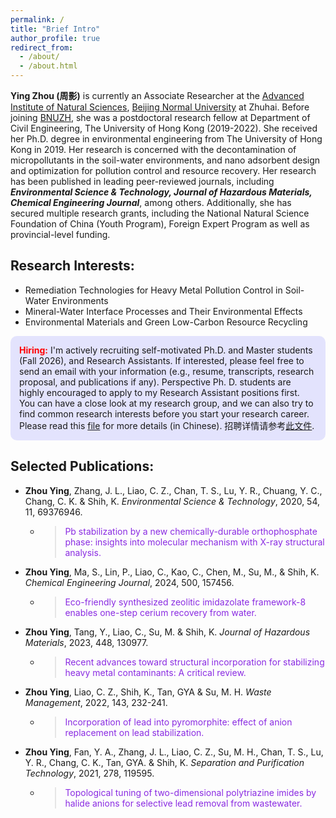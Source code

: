 ```yaml
---
permalink: /
title: "Brief Intro"
author_profile: true
redirect_from: 
  - /about/
  - /about.html
---
```


**Ying Zhou (周影)** is currently an Associate Researcher at the [Advanced Institute of Natural Sciences](https://zkgyy.bnu.edu.cn/), [Beijing Normal University](https://www.bnu.edu.cn/) at Zhuhai. Before joining [BNUZH](https://www.bnuzh.edu.cn/), she was a postdoctoral research fellow at Department of Civil Engineering, The University of Hong Kong (2019-2022). She received her Ph.D. degree in environmental engineering from The University of Hong Kong in 2019. Her research is concerned with the decontamination of micropollutants in the soil-water environments, and nano adsorbent design and optimization for pollution control and resource recovery. Her research has been published in leading peer-reviewed journals, including ***Environmental Science & Technology, Journal of Hazardous Materials, Chemical Engineering Journal***, among others. Additionally, she has secured multiple research grants, including the National Natural Science Foundation of China (Youth Program), Foreign Expert Program as well as provincial-level funding.


## Research Interests:

* Remediation Technologies for Heavy Metal Pollution Control in Soil-Water Environments
* Mineral-Water Interface Processes and Their Environmental Effects
* Environmental Materials and Green Low-Carbon Resource Recycling

<style>
p.highlight {
  background-color: rgba(0, 0, 255, 0.1);
  padding: 1em;
  border-radius: 10px;
}
</style>

<p class="highlight">
<b><font color="red">Hiring:</font></b> I'm actively recruiting self-motivated Ph.D. and Master students (Fall 2026), and Research Assistants. If interested, please feel free to send an email with your information (e.g., resume, transcripts, research proposal, and publications if any). Perspective Ph. D. students are highly encouraged to apply to my Research Assistant positions first. You can have a close look at my research group, and we can also try to find common research interests before you start your research career.
<br>
Please read this <a href="/files/recruitment.docx">file</a> for more details (in Chinese). 招聘详情请参考<a href="/files/recruitment.docx">此文件</a>. 
<br>
</p>


## Selected Publications:

* <b>Zhou Ying</b>, Zhang, J. L., Liao, C. Z., Chan, T. S., Lu, Y. R., Chuang, Y. C., Chang, C. K. & Shih, K. _Environmental Science & Technology_,  2020, 54, 11, 69376946.
  - ><p style="color:#8A2BE2">Pb stabilization by a new chemically-durable orthophosphate phase: insights into molecular mechanism with X-ray structural analysis.</p>

* <b>Zhou Ying</b>, Ma, S., Lin, P., Liao, C., Kao, C., Chen, M., Su, M., & Shih, K. _Chemical Engineering Journal_, 2024, 500, 157456.
  - ><p style="color:#8A2BE2">Eco-friendly synthesized zeolitic imidazolate framework-8 enables one-step cerium recovery from water.</p>

* <b>Zhou Ying</b>, Tang, Y., Liao, C., Su, M. & Shih, K. _Journal of Hazardous Materials_, 2023, 448, 130977.
  - ><p style="color:#8A2BE2">Recent advances toward structural incorporation for stabilizing heavy metal contaminants: A critical review.</p>

* <b>Zhou Ying</b>, Liao, C. Z., Shih, K., Tan, GYA & Su, M. H. _Waste Management_, 2022, 143, 232-241.
  - ><p style="color:#8A2BE2">Incorporation of lead into pyromorphite: effect of anion replacement on lead stabilization.</p>

* <b>Zhou Ying</b>, Fan, Y. A., Zhang, J. L., Liao, C. Z., Su, M. H., Chan, T. S., Lu, Y. R., Chang, C. K., Tan, GYA. & Shih, K. _Separation and Purification Technology_, 2021, 278, 119595.
  - ><p style="color:#8A2BE2">Topological tuning of two-dimensional polytriazine imides by halide anions for selective lead removal from wastewater.</p>